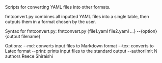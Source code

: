 Scripts for converting YAML files into other formats.

fmtconvert.py combines all inputted YAML files into a single table, then outputs them in a format chosen by the user.


Syntax for fmtconvert.py:
fmtconvert.py {file1.yaml file2.yaml ...} --{option} {output filename}

Options:
--md: converts input files to Markdown format
--tex: converts to Latex format
--print: prints input files to the standard output
--authorlimit N authors
Reece Shiraishi